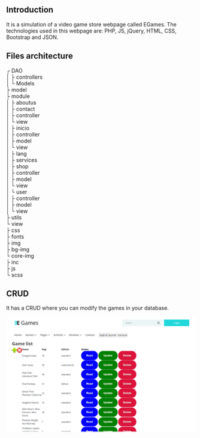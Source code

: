 ## Introduction

It is a simulation of a video game store webpage called EGames.
The technologies used in this webpage are: PHP, JS, jQuery, HTML, CSS, Bootstrap and JSON.

## Files architecture

┌ DAO  
│  ├ controllers  
│  └ Models  
├ model  
├ module  
│    ├ aboutus  
│    ├ contact  
│         ├ controller  
│         └ view  
│    ├ inicio  
│         ├ controller  
│         ├ model  
│         └ view  
│    ├ lang  
│    ├ services  
│    ├ shop  
│         ├ controller  
│         ├ model  
│         └ view  
│    └ user  
│         ├ controller  
│         ├ model  
│         └ view  
├ utils  
└ view  
    ├ css  
    ├ fonts  
    ├ img  
       ├ bg-img  
       └ core-img  
    ├ inc  
    ├ js  
    └ scss

## CRUD

It has a CRUD where you can modify the games in your database.

![](view/img/core-img/README1.PNG)